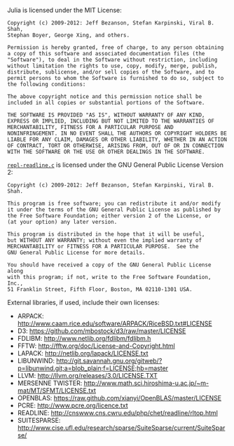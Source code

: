 Julia is licensed under the MIT License:

    Copyright (c) 2009-2012: Jeff Bezanson, Stefan Karpinski, Viral B. Shah, 
    Stephan Boyer, George Xing, and others.

    Permission is hereby granted, free of charge, to any person obtaining
    a copy of this software and associated documentation files (the
    "Software"), to deal in the Software without restriction, including
    without limitation the rights to use, copy, modify, merge, publish,
    distribute, sublicense, and/or sell copies of the Software, and to
    permit persons to whom the Software is furnished to do so, subject to
    the following conditions:

    The above copyright notice and this permission notice shall be
    included in all copies or substantial portions of the Software.

    THE SOFTWARE IS PROVIDED "AS IS", WITHOUT WARRANTY OF ANY KIND,
    EXPRESS OR IMPLIED, INCLUDING BUT NOT LIMITED TO THE WARRANTIES OF
    MERCHANTABILITY, FITNESS FOR A PARTICULAR PURPOSE AND
    NONINFRINGEMENT. IN NO EVENT SHALL THE AUTHORS OR COPYRIGHT HOLDERS BE
    LIABLE FOR ANY CLAIM, DAMAGES OR OTHER LIABILITY, WHETHER IN AN ACTION
    OF CONTRACT, TORT OR OTHERWISE, ARISING FROM, OUT OF OR IN CONNECTION
    WITH THE SOFTWARE OR THE USE OR OTHER DEALINGS IN THE SOFTWARE.

[`repl-readline.c`](https://github.com/JuliaLang/julia/blob/master/ui/repl-readline.c) is licensed under the GNU General Public License Version 2:

    Copyright (c) 2009-2012: Jeff Bezanson, Stefan Karpinski, Viral B. Shah.

    This program is free software; you can redistribute it and/or modify
    it under the terms of the GNU General Public License as published by
    the Free Software Foundation; either version 2 of the License, or
    (at your option) any later version.

    This program is distributed in the hope that it will be useful,
    but WITHOUT ANY WARRANTY; without even the implied warranty of
    MERCHANTABILITY or FITNESS FOR A PARTICULAR PURPOSE.  See the
    GNU General Public License for more details.

    You should have received a copy of the GNU General Public License along
    with this program; if not, write to the Free Software Foundation, Inc.,
    51 Franklin Street, Fifth Floor, Boston, MA 02110-1301 USA.

External libraries, if used, include their own licenses:

- ARPACK:               http://www.caam.rice.edu/software/ARPACK/RiceBSD.txt#LICENSE
- D3:                   https://github.com/mbostock/d3/raw/master/LICENSE
- FDLIBM:               http://www.netlib.org/fdlibm/fdlibm.h
- FFTW:                 http://fftw.org/doc/License-and-Copyright.html
- LAPACK:               http://netlib.org/lapack/LICENSE.txt
- LIBUNWIND:            http://git.savannah.gnu.org/gitweb/?p=libunwind.git;a=blob_plain;f=LICENSE;hb=master
- LLVM:                 http://llvm.org/releases/3.0/LICENSE.TXT
- MERSENNE TWISTER:     http://www.math.sci.hiroshima-u.ac.jp/~m-mat/MT/SFMT/LICENSE.txt
- OPENBLAS:             https://raw.github.com/xianyi/OpenBLAS/master/LICENSE
- PCRE:                 http://www.pcre.org/licence.txt
- READLINE:             http://cnswww.cns.cwru.edu/php/chet/readline/rltop.html
- SUITESPARSE:          http://www.cise.ufl.edu/research/sparse/SuiteSparse/current/SuiteSparse/
